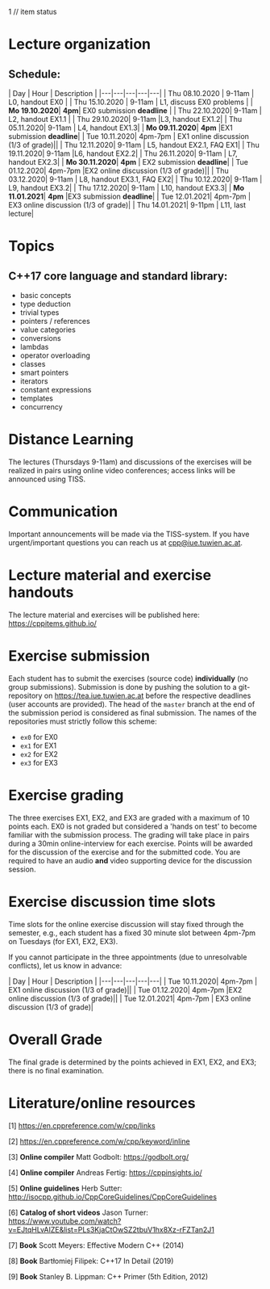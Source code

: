 1 // item status
# Lecture organization
 
## Schedule:
| Day  | Hour | Description  | 
|---|---|---|---|---|
| Thu 08.10.2020 |	9-11am | L0, handout EX0 | 
| Thu 15.10.2020 | 9-11am |	L1, discuss EX0 problems |
| **Mo	19.10.2020**|	**4pm**|	EX0	submission **deadline** |
| Thu	22.10.2020|	9-11am |	L2, handout EX1.1 |
| Thu	29.10.2020|	9-11am |L3, handout EX1.2|
| Thu	05.11.2020|	9-11am |	L4, handout EX1.3|
| **Mo	09.11.2020**|	**4pm**	 |EX1 submission **deadline**|
| Tue	10.11.2020|	4pm-7pm |	EX1 online discussion (1/3 of grade)||
| Thu	12.11.2020|	9-11am |	L5, handout EX2.1, FAQ EX1|
| Thu	19.11.2020|	9-11am	 |L6, handout EX2.2|
| Thu	26.11.2020|	9-11am |	L7, handout EX2.3|
| **Mo	30.11.2020**|	**4pm**	 |	EX2 submission **deadline**|
| Tue	01.12.2020|	4pm-7pm	 |EX2 online discussion (1/3 of grade)||
| Thu	03.12.2020|	9-11am |	L8, handout EX3.1, FAQ EX2|
| Thu	10.12.2020|	9-11am |	L9, handout EX3.2|
| Thu	17.12.2020|	9-11am |	L10, handout EX3.3|
| **Mo	11.01.2021**|	**4pm**	 |EX3	submission **deadline**|
| Tue	12.01.2021|	4pm-7pm |	EX3 online discussion (1/3 of grade)|
| Thu	14.01.2021|	9-11pm |	L11, last lecture|

# Topics
## C++17 core language and standard library:
- basic concepts
- type deduction
- trivial types
- pointers / references
- value categories
- conversions
- lambdas
- operator overloading
- classes
- smart pointers
- iterators
- constant expressions
- templates
- concurrency



# Distance Learning
The lectures (Thursdays 9-11am) and discussions of the exercises will be realized in pairs using online video conferences; access links will be announced using TISS.

# Communication
Important announcements will be made via the TISS-system. 
If you have urgent/important questions you can reach us at cpp@iue.tuwien.ac.at.

# Lecture material and exercise handouts
The lecture material and exercises will be published here:
https://cppitems.github.io/

# Exercise submission
Each student has to submit the exercises (source code) **individually** (no group submissions).
Submission is done by pushing the solution to a git-repository on https://tea.iue.tuwien.ac.at before the respective deadlines (user accounts are provided). The head of the `master` branch at the end of the submission period is considered as final submission. The names of the repositories must strictly follow this scheme:

- `ex0` for EX0
- `ex1` for EX1 
- `ex2` for EX2
- `ex3` for EX3

# Exercise grading
The three exercises EX1, EX2, and EX3 are graded with a maximum of 10 points each. EX0 is not graded but considered a 'hands on test' to become familiar with the submission process.
The grading will take place in pairs during a 30min online-interview for each exercise. Points will be awarded for the discussion of the exercise and for the submitted code.
You are required to have an audio **and** video supporting device for the discussion session.

# Exercise discussion time slots
Time slots for the online exercise discussion will stay fixed through the semester, e.g., each student has a fixed 30 minute slot between 4pm-7pm on Tuesdays (for EX1, EX2, EX3).

If you cannot participate in the three appointments (due to unresolvable conflicts), let us know in advance:

| Day  | Hour | Description  | 
|---|---|---|---|---|
| Tue	10.11.2020|	4pm-7pm |	EX1 online discussion (1/3 of grade)||
| Tue	01.12.2020|	4pm-7pm	 |EX2 online discussion (1/3 of grade)||
| Tue	12.01.2021|	4pm-7pm |	EX3 online discussion (1/3 of grade)|


# Overall Grade
The final grade is determined by the points achieved in EX1, EX2, and EX3; there is no final examination.

# Literature/online resources

[1] https://en.cppreference.com/w/cpp/links

[2] https://en.cppreference.com/w/cpp/keyword/inline

[3] **Online compiler** Matt Godbolt: https://godbolt.org/

[4] **Online compiler** Andreas Fertig: https://cppinsights.io/

[5] **Online guidelines** Herb Sutter: http://isocpp.github.io/CppCoreGuidelines/CppCoreGuidelines

[6] **Catalog of short videos** Jason Turner: https://www.youtube.com/watch?v=EJtqHLvAIZE&list=PLs3KjaCtOwSZ2tbuV1hx8Xz-rFZTan2J1

[7] **Book** Scott Meyers: Effective Modern C++ (2014)

[8] **Book** Bartłomiej Filipek: C++17 In Detail (2019)

[9] **Book** Stanley B. Lippman: C++ Primer (5th Edition, 2012)